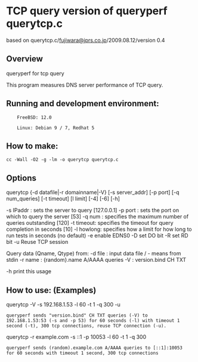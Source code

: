 TCP query version of queryperf   querytcp.c
=============================

based on querytcp.c/fujiwara@jprs.co.jp/2009.08.12/version 0.4

Overview
--------

  queryperf for tcp query

  This program measures DNS server performance of TCP query.

Running and development environment:
--------

		FreeBSD: 12.0

		Linux: Debian 9 / 7, Redhat 5

How to make:
--------

    cc -Wall -O2 -g -lm -o querytcp querytcp.c

Options
-------

  querytcp {-d datafile|-r domainname|-V} [-s server_addr] [-p port] [-q num_queries] [-t timeout] [l limit] [-4] [-6] [-h]
  
  -s IPaddr : sets the server to query [127.0.0.1]
  -p port   : sets the port on which to query the server [53]
  -q num    : specifies the maximum number of queries outstanding [120]
  -t timeout: specifies the timeout for query completion in seconds [10]
  -l howlong: specifies how a limit for how long to run tests in seconds
     	      		(no default)
   -e enable EDNS0
   -D set DO bit
   -R set RD bit
   -u Reuse TCP session
  
   Query data (Qname, Qtype) from:
      -d file : input data file / - means from stdin
      -r name : {random}.name A/AAAA queries
      -V      : version.bind CH TXT
  
   -h print this usage

How to use: (Examples)
-----------

  querytcp -V -s 192.168.1.53 -l 60 -t 1 -q 300 -u
  
    queryperf sends "version.bind" CH TXT queries (-V) to
    192.168.1.53:53 (-s and -p 53) for 60 seconds (-l) with timeout 1
    second (-t), 300 tcp connections, reuse TCP connection (-u).
  
  querytcp -r example.com -s ::1 -p 10053 -l 60 -t 1 -q 300
  
    queryperf sends (random).example.com A/AAAA queries to [::1]:10053
    for 60 seconds with timeout 1 second, 300 tcp connections
